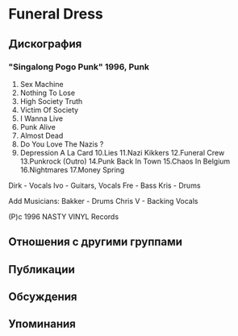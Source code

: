 # Funeral Dress



## Дискография

### "Singalong Pogo Punk" 1996, Punk

1.  Sex Machine
2.  Nothing To Lose
3.  High Society Truth
4.  Victim Of Society
5.  I Wanna Live
6.  Punk Alive
7.  Almost Dead
8.  Do You Love The Nazis ?
9.  Depression  A La Card
10.Lies
11.Nazi Kikkers
12.Funeral Crew
13.Punkrock (Outro)
14.Punk Back In Town
15.Chaos In Belgium
16.Nightmares
17.Money Spring

Dirk - Vocals
Ivo - Guitars, Vocals
Fre - Bass
Kris - Drums

Add Musicians:
Bakker - Drums
Chris V - Backing Vocals

(P)c 1996 NASTY VINYL Records


## Отношения с другими группами


## Публикации


## Обсуждения


## Упоминания

